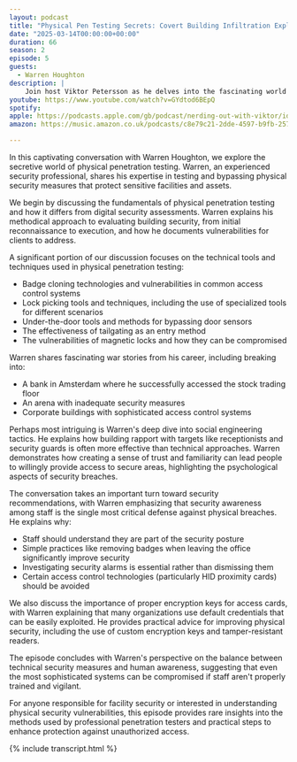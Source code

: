 ```yaml
---
layout: podcast
title: "Physical Pen Testing Secrets: Covert Building Infiltration Explained"
date: "2025-03-14T00:00:00+00:00"
duration: 66
season: 2
episode: 5
guests:
  - Warren Houghton
description: |
    Join host Viktor Petersson as he delves into the fascinating world of physical penetration testing with expert Warren Houghton. This eye-opening episode reveals the techniques and tools used by professional pen testers to bypass building security systems and gain unauthorized access to secure facilities. Warren shares his real-world experiences breaking into banks, arenas, and corporate buildings, explaining everything from badge cloning and lock picking to social engineering tactics that exploit human psychology. Learn about the vulnerabilities in common access control systems, why HID proximity cards should be avoided, and why security awareness among staff is the most critical defense against physical breaches. Whether you're responsible for facility security or simply curious about how physical pen testers operate, this episode offers rare insights into the covert methods used to test and improve physical security postures.
youtube: https://www.youtube.com/watch?v=GYdtod6BEpQ
spotify:
apple: https://podcasts.apple.com/gb/podcast/nerding-out-with-viktor/id1722663295?i=1000699115769
amazon: https://music.amazon.co.uk/podcasts/c8e79c21-2dde-4597-b9fb-257ecbc2bf29/episodes/2bc820c3-4a67-4b65-9dc6-4c381e1e8007/nerding-out-with-viktor-physical-pen-testing-secrets-covert-building-infiltration-explained

---
```


In this captivating conversation with Warren Houghton, we explore the secretive world of physical penetration testing. Warren, an experienced security professional, shares his expertise in testing and bypassing physical security measures that protect sensitive facilities and assets.

We begin by discussing the fundamentals of physical penetration testing and how it differs from digital security assessments. Warren explains his methodical approach to evaluating building security, from initial reconnaissance to execution, and how he documents vulnerabilities for clients to address.

A significant portion of our discussion focuses on the technical tools and techniques used in physical penetration testing:

* Badge cloning technologies and vulnerabilities in common access control systems
* Lock picking tools and techniques, including the use of specialized tools for different scenarios
* Under-the-door tools and methods for bypassing door sensors
* The effectiveness of tailgating as an entry method
* The vulnerabilities of magnetic locks and how they can be compromised

Warren shares fascinating war stories from his career, including breaking into:
* A bank in Amsterdam where he successfully accessed the stock trading floor
* An arena with inadequate security measures
* Corporate buildings with sophisticated access control systems

Perhaps most intriguing is Warren's deep dive into social engineering tactics. He explains how building rapport with targets like receptionists and security guards is often more effective than technical approaches. Warren demonstrates how creating a sense of trust and familiarity can lead people to willingly provide access to secure areas, highlighting the psychological aspects of security breaches.

The conversation takes an important turn toward security recommendations, with Warren emphasizing that security awareness among staff is the single most critical defense against physical breaches. He explains why:

* Staff should understand they are part of the security posture
* Simple practices like removing badges when leaving the office significantly improve security
* Investigating security alarms is essential rather than dismissing them
* Certain access control technologies (particularly HID proximity cards) should be avoided

We also discuss the importance of proper encryption keys for access cards, with Warren explaining that many organizations use default credentials that can be easily exploited. He provides practical advice for improving physical security, including the use of custom encryption keys and tamper-resistant readers.

The episode concludes with Warren's perspective on the balance between technical security measures and human awareness, suggesting that even the most sophisticated systems can be compromised if staff aren't properly trained and vigilant.

For anyone responsible for facility security or interested in understanding physical security vulnerabilities, this episode provides rare insights into the methods used by professional penetration testers and practical steps to enhance protection against unauthorized access.

{% include transcript.html %}